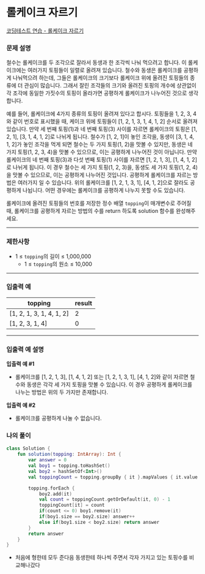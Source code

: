 # 롤케이크 자르기

[코딩테스트 연습 - 롤케이크 자르기](https://school.programmers.co.kr/learn/courses/30/lessons/132265)

### **문제 설명**

철수는 롤케이크를 두 조각으로 잘라서 동생과 한 조각씩 나눠 먹으려고 합니다. 이 롤케이크에는 여러가지 토핑들이 일렬로 올려져 있습니다. 철수와 동생은 롤케이크를 공평하게 나눠먹으려 하는데, 그들은 롤케이크의 크기보다 롤케이크 위에 올려진 토핑들의 종류에 더 관심이 많습니다. 그래서 잘린 조각들의 크기와 올려진 토핑의 개수에 상관없이 각 조각에 동일한 가짓수의 토핑이 올라가면 공평하게 롤케이크가 나누어진 것으로 생각합니다.

예를 들어, 롤케이크에 4가지 종류의 토핑이 올려져 있다고 합시다. 토핑들을 1, 2, 3, 4와 같이 번호로 표시했을 때, 케이크 위에 토핑들이 [1, 2, 1, 3, 1, 4, 1, 2] 순서로 올려져 있습니다. 만약 세 번째 토핑(1)과 네 번째 토핑(3) 사이를 자르면 롤케이크의 토핑은 [1, 2, 1], [3, 1, 4, 1, 2]로 나뉘게 됩니다. 철수가 [1, 2, 1]이 놓인 조각을, 동생이 [3, 1, 4, 1, 2]가 놓인 조각을 먹게 되면 철수는 두 가지 토핑(1, 2)을 맛볼 수 있지만, 동생은 네 가지 토핑(1, 2, 3, 4)을 맛볼 수 있으므로, 이는 공평하게 나누어진 것이 아닙니다. 만약 롤케이크의 네 번째 토핑(3)과 다섯 번째 토핑(1) 사이를 자르면 [1, 2, 1, 3], [1, 4, 1, 2]로 나뉘게 됩니다. 이 경우 철수는 세 가지 토핑(1, 2, 3)을, 동생도 세 가지 토핑(1, 2, 4)을 맛볼 수 있으므로, 이는 공평하게 나누어진 것입니다. 공평하게 롤케이크를 자르는 방법은 여러가지 일 수 있습니다. 위의 롤케이크를 [1, 2, 1, 3, 1], [4, 1, 2]으로 잘라도 공평하게 나뉩니다. 어떤 경우에는 롤케이크를 공평하게 나누지 못할 수도 있습니다.

롤케이크에 올려진 토핑들의 번호를 저장한 정수 배열 `topping`이 매개변수로 주어질 때, 롤케이크를 공평하게 자르는 방법의 수를 return 하도록 solution 함수를 완성해주세요.

---

### 제한사항

- 1 ≤ `topping`의 길이 ≤ 1,000,000
    - 1 ≤ `topping`의 원소 ≤ 10,000

---

### 입출력 예

| topping | result |
| --- | --- |
| [1, 2, 1, 3, 1, 4, 1, 2] | 2 |
| [1, 2, 3, 1, 4] | 0 |

---

### 입출력 예 설명

**입출력 예 #1**

- 롤케이크를 [1, 2, 1, 3], [1, 4, 1, 2] 또는 [1, 2, 1, 3, 1], [4, 1, 2]와 같이 자르면 철수와 동생은 각각 세 가지 토핑을 맛볼 수 있습니다. 이 경우 공평하게 롤케이크를 나누는 방법은 위의 두 가지만 존재합니다.

**입출력 예 #2**

- 롤케이크를 공평하게 나눌 수 없습니다.

### 나의 풀이

```kotlin
class Solution {
    fun solution(topping: IntArray): Int {
        var answer = 0
        val boy1 = topping.toHashSet()
        val boy2 = hashSetOf<Int>()
        val toppingCount = topping.groupBy { it }.mapValues { it.value.size }.toMutableMap()

        topping.forEach {
            boy2.add(it)
            val count = toppingCount.getOrDefault(it, 0) - 1
            toppingCount[it] = count
            if(count <= 0) boy1.remove(it)
            if(boy1.size == boy2.size) answer++
            else if(boy1.size < boy2.size) return answer
        }
        return answer
    }
}
```

- 처음에 형한테 모두 준다음 동생한테 하나씩 주면서 각자 가지고 있는 토핑수를 비교해나갔다